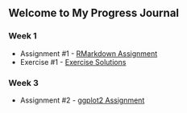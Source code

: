 ## Welcome to My Progress Journal

### Week 1
- Assignment #1 - [RMarkdown Assignment](FirstAssignment.html)
- Exercise #1 - [Exercise Solutions](FirstExercise.html)

### Week 3
- Assignment #2 - [ggplot2 Assignment](SecondAssignment.html)
